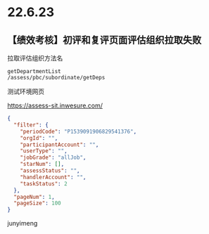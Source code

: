 # 22.6.23

## 【绩效考核】初评和复评页面评估组织拉取失败

拉取评估组织方法名

```
getDepartmentList
/assess/pbc/subordinate/getDeps
```

测试环境网页

https://assess-sit.inwesure.com/



```json
{
  "filter": {
    "periodCode": "P1539091906829541376",
    "orgId": "",
    "participantAccount": "",
    "userType": "",
    "jobGrade": "allJob",
    "starNum": [],
    "assessStatus": "",
    "handlerAccount": "",
    "taskStatus": 2
  },
  "pageNum": 1,
  "pageSize": 100
}
```

junyimeng 



